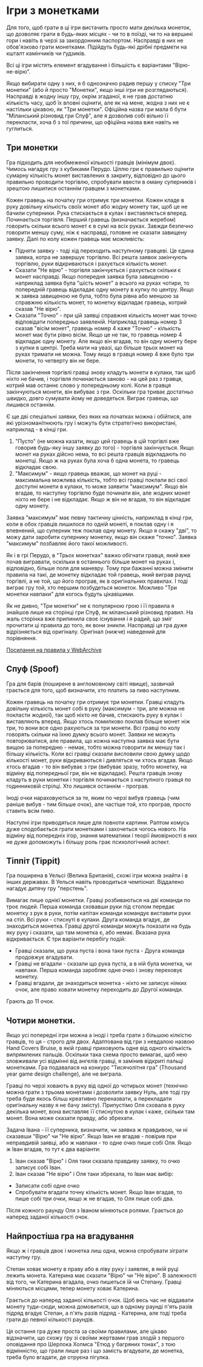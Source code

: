 # Ігри з монетками

Для того, щоб грати в ці ігри вистачить просто мати декілька монеток, що дозволяє грати в будь-яких місцях - чи то в поїзді, чи то на вершині гори і навіть в черзі за закордонним паспортом.
Насправді в них не обов'язково грати монетками. 
Підійдуть будь-які дрібні предмети на кшталт камінчиків чи ґудзиків.

Всі ці ігри містять елемент вгадування і більшість є варіантами "Вірю-не-вірю".

Якщо вибирати одну з них, я б однозначно радив першу у списку "Три монетки" (або й просто "Монетки", якщо інші ігри не розглядаються).
Насправді в жодну іншу гру, окрім згаданої, я не грав достатню кількість часу, щоб їх вповні оцінити, але як на мене, жодна з них не є настільки цікавою, як "Три монетки".
Офіційна назва гри мала б бути "Міланський різновид гри Спуф", але я дозволив собі вільно її перекласти, хоча б з тої причини, що офіційна назва вже навіть не гуглиться.

## Три монетки

Гра підходить для необмеженої кількості гравців (мінімум двоє). 
Чимось нагадує гру з кубиками Перудо. 
Ціллю гри є правильно оцінити сумарну кількість монет виставлених в закриту, відповідно до цього правильно проводити торгівлю, спробувати ввести в оману суперників і зрештою лишитися останнім гравцем з монетками.

Кожен гравець на початку гри отримує три монетки.
Кожен кладе в руку довільну кількість своїх монет або жодну монету так, щоб це не бачили суперники. Рука стискається в кулак і виставляється вперед.
Починається торгівля. 
Перший гравець (визначається жеребом) говорить скільки всього монет є в сумі на всіх руках. 
Завжди безпечно говорити меншу суму, ніж є насправді, головне не сказати завищену заявку. 
Далі по колу кожен гравець має можливість:

 - Підняти заявку - тоді хід переходить наступному гравцеві. 
 Це єдина заявка, котра не завершує торгівлю. 
 Всі решта заявок закінчують торгівлю, руки відкриваються і рахується кількість монет.
 - Сказати "Не вірю" - торгівля закінчується і рахується скільки є монет насправді. 
 Якщо попередня заявка була завищеною - наприклад заявка була "шість монет" а всього на руках чотири, то попередній гравець відкладає одну монету в купку по центру. 
 Якщо ж заявка завищеною не була, тобто була рівна або меншою за справжню кількість монет, то монетку відкладає гравець, котрий сказав "Не вірю".
 - Сказати "Точно" - при цій заявці справжня кількість монет має точно відповідати попередньо заявленій.
 Наприклад гравець номер 3 сказав "вісім монет", гравець номер 4 каже "Точно" - кількість монет має бути рівно вісім. 
 Якщо це не так, то гравець номер 4 відкладає одну монету. 
 Але якщо він вгадав, то він одну монету бере з купки в центрі. 
 Треба мати на увазі, що більше трьох монет на руках тримати не можна. 
 Тому якщо в гравця номер 4 вже було три монети, то четверту він не бере.

Після закінчення торгівлі гравці знову кладуть монети в кулаки, так щоб ніхто не бачив, і торгівля починається заново - на цей раз з гравця, котрий мав останнє слово у попередньому колі.
Коли в гравця закінчуються монети, він вибуває з гри. 
Оскільки гра триває достатньо швидко, довго сумувати йому не доведеться.
Виграє гравець, що лишився останнім.

Є ще дві спеціальні заявки, без яких на початках можна і обійтися, але які урізноманітнюють гру і можуть бути стратегічно використані, наприклад - в кінці гри.

 1. "Пусто" (не можна казати, якщо цей гравець в цій торгівлі вже говорив будь-яку іншу заявку до того) - торгівля закінчується. 
 Якщо монет на руках дійсно нема, то всі решта гравців відкладають по монетці. 
 Якщо ж на руках була хоча б одна монета, то гравець відкладає свою.
 2. "Максимум" - якщо гравець вважає, що монет на руці - максимальна можлива кількість, тобто всі гравці поклали всі свої доступні монети в кулаки, то може заявити "максимум". 
 Якщо він вгадав, то наступну торгівлю буде починати він, але жодних монет ніхто не бере і не відкладає. 
 Якщо ж він не вгадав, то він відкладає одну монету.

Заявка "максимум" має певну тактичну цінність, наприклад в кінці гри, коли в обох гравців лишилося по одній монеті, я поклав одну і я впевнений, що суперник теж поклав одну монету. 
Якщо я скажу "дві", то можу дати заробити супернику монетку, якщо він скаже "точно". 
Заявка "максимум" позбавляє його такої можливості.

Як і в грі Перудо, в "Трьох монетках" важко обігнати гравця, який вже почав вигравати, оскільки в останнього більше монет на руках і, відповідно, більше поля для маневру.
Тому при бажанні можна змінити правила на такі, де монетку відкладає той гравець, який виграв раунд торгівлі, а не той, що його програв, як в оригінальних правилах.
І тоді виграє гру той, хто першим позбудеться монеток.
Можливо "Три монетки навпаки" для когось будуть цікавішими.

Як не дивно, "Три монетки" не є популярною грою і її правила я знайшов лише на сторінці гри Спуф, як міланський різновид правил. 
На жаль сторінка вже припинила своє існування і я радий, що зміг прочитати ці правила до того, як вони зникли.
Насправді ця гра дуже відрізняється від оригіналу. 
Оригінал (нижче) наведений для порівняння.

[Посилання на правила у WebArchive](https://web.archive.org/web/20170705163134/http://www.spoofingtas.com/rules.html)

## Спуф (Spoof)

Гра для барів (поширене в англомовному світі явище), зазвичай грається для того, щоб визначити, хто платить за пиво наступним.

Кожен гравець на початку гри отримує три монетки.
Гравці кладуть довільну кількість монет собі в руку (максимум - три, але можна не покласти жодної), так щоб ніхто не бачив, стискають руку в кулак і виставляють вперед.
Якщо хтось помилково поклав більше монет ніж три, то вони все одно рахуються за три монети.
Всі гравці по колу говорять скільки на їхню думку всього монет. 
Заявки не можуть повторюватися, але правила, що кожна наступна заявка має бути вищою за попередню - немає, тобто можна говорити як меншу так і більшу кількість.
Коли всі гравці сказали висловили свою думку щодо кількості монет, руки відкриваються і дивляться чи хтось вгадав. 
Якщо хтось вгадав - то він вибуває з гри (вибуває зразу, тобто монетку, на відміну від попередньої гри, він не відкладає).
Решта гравців знову кладуть в руки монетки і торгівля починається з наступного гравця по годинниковій стрілці.
Хто лишився останнім - програв.
 
Іноді очки нараховуються за те, яким по черзі вибув гравець (чим раніше вибув - тим більше очок), але частіше той, хто програв, просто ставить всім пиво. 

Наступні ігри приводяться лише для повноти картини.
Раптом комусь дуже сподобається грати монетками і захочеться чогось нового.
На відміну від попередніх ігор, знання математики і теорії ймовірності в них не дуже допоможуть і більшу роль грає психологічний аспект.

## Тіппіт (Tippit)

Гра поширена в Уельсі (Велика Британія), схожі ігри можна знайти і в інших державах.
В Уелься навіть проводиться чемпіонат.
Віддалено нагадує дитячу гру "перстень".

Вимагає лише однієї монетки.
Гравці розбиваються на дві команди по троє людей.
Перша команда сховавши руки під столом передає монетку з рук в руки, потім капітан команди командує виставити руки на стіл. 
Всі руки - стиснуті в кулаки. 
Друга команда вгадує, де знаходиться монетка. 
Гравці другої команди можуть показати на будь яку руку і сказати, що там монетка є, або немає. 
Вказана рука відкривається.
Є три варіанти перебігу подій:

 - Гравці сказали, що рука пуста і вона таки пуста - Друга команда продовжує вгадувати.
 - Гравці не вгадали - сказали що рука пуста, а в ній була монетка, чи навпаки. 
 Перша команда заробляє одне очко і знову переховує монетку.
 - Гравці вгадали, де знаходиться монетка - ніхто не записує ніяких очок, але право ховати монетку переходить до Другої команди.

Грають до 11 очок.

## Чотири монетки.

Якщо усі попередні ігри можна а іноді і треба грати з більшою кілкістю гравців, то ця - строго для двох.
Адаптована від гри з невдалою назвою Hand Covers Bruise, в якій гравці приховують одне від одного кількість випрямлених пальців. 
Оскільки така схема просто вимагає, щоб нею зловживали усі відмінні від ангелів гравці, я замінив відкриті пальці монетками.
Гра подавалася на конкурс "Тисячолітня гра" (Thousand year game design challenge), але не виграла.

Гравці по черзі ховають в руку від одної до чотирьох монет (технічно можна грати з трьома монетами і дозволити заявку Нуль, але тоді гру треба буде якось більш креативно переназвати, а перекладати оригінальну назву я не бачу змісту). 
Припустімо Оля сховала в руку декілька монет, вона виставляє її стиснутою в кулак і каже, скільки там монет. 
Вона може сказати правду, або збрехати. 

Задача Івана - її суперника, визначити, чи заявка ж правдивою, чи ні сказавши "Вірю" чи "Не вірю".
Якщо Іван не вгадав - повірив при неправдивій заявці, або ж навпаки - то одне очко пише собі Оля. 
Якщо ж Іван вгадав, то тут є два варіанти:

1. Іван сказав "Вірю" і Оля таки сказала правдиву заявку, то очко записує собі Іван.
2. Іван сказав "Не вірю" і Оля таки збрехала, то Іван має вибір:
  - Записати собі одне очко
  - Спробувати вгадати точну кількість монет.
 Якщо Іван вгадав, то пише собі три очки, якщо ж не вгадав, то Оля пише собі два.

Після кожного раунду Оля з Іваном міняються ролями.
Грається до наперед заданої кількості очок.

## Найпростіша гра на вгадування

Якщо ж і гравців двоє і монетка лиш одна, можна спробувати зіграти наступну гру.

Степан ховає монету в праву або в ліву руку і заявляє, в якій руці лежить монета. 
Катерина має сказати "Вірю" чи "Не вірю". 
В залежності від того, чи Катерина вгадала, очко пишеться їй чи Степану. 
Гравці міняються місцями, тепер монету ховає Катерина.

Грається до наперед заданої кількості очок. 
Щоб весь час не віддавати монету туди-сюди, можна домовитися, що в одному раунді п'ять разів підряд вгадує Степан, а п'ять разів підряд - Катерина, але тоді треба грати до певної кількості раундів.

Ця остання гра дуже проста за своїми правилами, але цікаво відзначити, що схожу гру зі своїми жертвами грав злодій з першого оповідання про Шерлока Холмса "Етюд у багряних тонах", з тою відмінністю, що грали лише раз і що замість вгадувати, де монетка, треба було вгадати, де отруєна пігулка.



